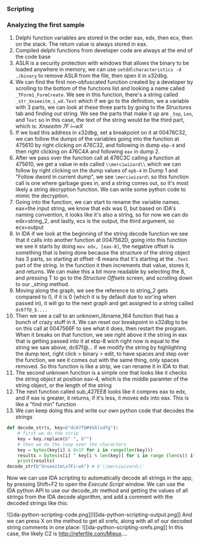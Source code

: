 
### Scripting

### Analyzing the first sample
1. Delphi function variables are stored in the order eax, edx, then ecx, then on the stack. The return value is always stored in eax.
2. Compiled delphi functions from developer code are always at the end of the code base
3. ASLR is a security protection with windows that allows the binary to be loaded anywhere in memory, we can use `setddlcharacteristics -d ./binary` to remove ASLR from the file, then open it in x32dbg.
4. We can find the first non-obfuscated function created by a developer by scrolling to the bottom of the functions list and looking a name called `_TForm1_FormCreate`. We see in this function, there's a string called `_str_Xnseeitm_i_wX.Text` which if we go to the definition, we a variable with 3 parts, we can look at these three parts by going to the *Structures* tab and finding out string. We see the parts that make it up are `_top`, `Len`, and `Text` so in this case, the text of the string would be the third part, which is: *Xnseeitm 7F i~wX*
5. If we load this address in x32dbg, set a breakpoint on it at 00476C32, we can follow the dumps of the variables going into the function at 475610 by right clicking on 476C32, and following in dump `ebp-4` and then right clicking on 476C4A and following `eax` in dump 2. 
7. After we pass over the function call at 476C3C calling a function at 475610, we get a value in edx called `\\merciwizard\\` which we can follow by right clicking on the dump values of `epb-4` in Dump 1 and "Follow dword in current dump", we see `\merciwizard\` so this function call is one where garbage goes in, and a string comes out, so it's most likely a string decryption function. We can write some python code to mimic the decryption.
8. Going into the function, we can start to rename the variable names. eax=the input string, we know that edx was 0, but based on IDA's naming convention, it looks like it's also a string, so for now we can do edx=string_2, and lastly, ecx is the output, the third argument, so ecx=output
9. In IDA if we look at the beginning of the string decode function we see that it calls into another function at 0047562D, going into this function we see it starts by doing `mov edx, [eax-8]`, the negative offset is something that is being done because the structure of the string object has 3 parts, so starting at offset -8 means that it's  starting at the `.Text` part of the string. In the function it then increments that value, stores it, and returns. We can make this a bit more readable by selecting the 8, and pressing T to go to the *Structure Offsets* screen, and scrolling down to our *_string* method.
10. Moving along the graph, we see the reference to string_2 gets compared to 0, if it is 0 (which it is by default due to xor'ing when passed in), it will go to the next graph and get assigned to a string called `dc67f@_$....`
11. Then we see a call to an unknown_libname_164 function that has a bunch of crazy stuff in it. We can reset our breakpoint in x32dbg to be on this call at 0047566F to see what it does, then restart the program. When it breaks on that function, we see right above it the string in eax that is getting passed into it at ebp-8 wich right now is equal to the string we saw above, dc67f@... if we modify the string by highlighting the dump text, right click > binary > edit, to have spaces and step over the function, we see it comes out with the same thing, only spaces removed. So this function is like a strip, we can rename it in IDA to that.
12. The second unknown function is a simple one that looks like it checks the string object at position eax-4, which is the middle paramter of the string object, or the length of the string
13. The next function called sub_427EE8 looks like it compres eax to edx, and if eax is greater, it returns, if it's less, it moves edx into eax. This is like a "find min" function
14. We can keep doing this and write our own python code that decodes the strings
```python
def decode_str(s, key=b"dc67f@#$%hlsdfg"):
	# first we do the strip
	key = key.replace(b" ", b"")
	# then we do the loop over the characters
	key = bytes(key[i] & 0x1F for i in range(len(key)))
	results = bytes(s[i] ^ key[i % len(key)] for i in range (len(s)) if s[i] != 0xE0)
	print(results)
decode_str(b"Xnseeitm\x7Fi~wX") # b'\\merciwizard\\'
```

Now we can use IDA scripting to automatically decode all strings in the app, by pressing Shift+F2 to open the *Execute Script* window. We can use the IDA python API to use our decode_str method and getting the values of all strings from the  IDA decode algorithm, and add a comment with the decoded strings like this:

![[ida-python-scripting-code.png]]![[ida-python-scripting-output.png]]
And we can press X on the method to get all xrefs, along with all of our decoded string comments in one place:
![[ida-python-scripting-xrefs.png]]
In this case, the likely C2 is http://referfile.com/Mieux....

